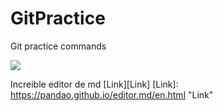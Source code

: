 # GitPractice
Git practice commands

![](https://pandao.github.io/editor.md/images/logos/editormd-logo-180x180.png)

Increible editor de md
[Link][Link]
[Link]: https://pandao.github.io/editor.md/en.html "Link"